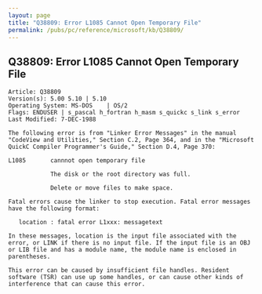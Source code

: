 ```yaml
---
layout: page
title: "Q38809: Error L1085 Cannot Open Temporary File"
permalink: /pubs/pc/reference/microsoft/kb/Q38809/
---
```


## Q38809: Error L1085 Cannot Open Temporary File

	Article: Q38809
	Version(s): 5.00 5.10 | 5.10
	Operating System: MS-DOS    | OS/2
	Flags: ENDUSER | s_pascal h_fortran h_masm s_quickc s_link s_error
	Last Modified: 7-DEC-1988
	
	The following error is from "Linker Error Messages" in the manual
	"CodeView and Utilities," Section C.2, Page 364, and in the "Microsoft
	QuickC Compiler Programmer's Guide," Section D.4, Page 370:
	
	L1085       cannnot open temporary file
	
	            The disk or the root directory was full.
	
	            Delete or move files to make space.
	
	Fatal errors cause the linker to stop execution. Fatal error messages
	have the following format:
	
	   location : fatal error L1xxx: messagetext
	
	In these messages, location is the input file associated with the
	error, or LINK if there is no input file. If the input file is an OBJ
	or LIB file and has a module name, the module name is enclosed in
	parentheses.
	
	This error can be caused by insufficient file handles. Resident
	software (TSR) can use up some handles, or can cause other kinds of
	interference that can cause this error.
